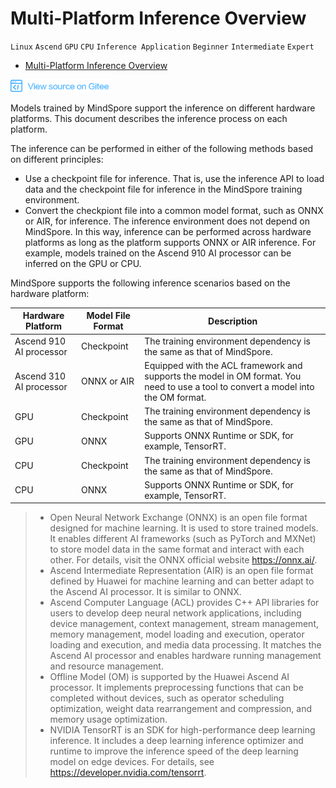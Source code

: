 # Multi-Platform Inference Overview

`Linux` `Ascend` `GPU` `CPU` `Inference Application` `Beginner` `Intermediate` `Expert`

<!-- TOC -->

- [Multi-Platform Inference Overview](#multi-platform-inference-overview)

<!-- /TOC -->

<a href="https://gitee.com/mindspore/docs/blob/master/tutorials/inference/source_en/multi_platform_inference.md" target="_blank"><img src="./_static/logo_source.png"></a>

Models trained by MindSpore support the inference on different hardware platforms. This document describes the inference process on each platform.

The inference can be performed in either of the following methods based on different principles:

- Use a checkpoint file for inference. That is, use the inference API to load data and the checkpoint file for inference in the MindSpore training environment.
- Convert the checkpiont file into a common model format, such as ONNX or AIR, for inference. The inference environment does not depend on MindSpore. In this way, inference can be performed across hardware platforms as long as the platform supports ONNX or AIR inference. For example, models trained on the Ascend 910 AI processor can be inferred on the GPU or CPU.

MindSpore supports the following inference scenarios based on the hardware platform:

| Hardware Platform       | Model File Format | Description                              |
| ----------------------- | ----------------- | ---------------------------------------- |
| Ascend 910 AI processor | Checkpoint        | The training environment dependency is the same as that of MindSpore. |
| Ascend 310 AI processor | ONNX or AIR       | Equipped with the ACL framework and supports the model in OM format. You need to use a tool to convert a model into the OM format. |
| GPU                     | Checkpoint        | The training environment dependency is the same as that of MindSpore. |
| GPU                     | ONNX              | Supports ONNX Runtime or SDK, for example, TensorRT. |
| CPU                     | Checkpoint        | The training environment dependency is the same as that of MindSpore. |
| CPU                     | ONNX              | Supports ONNX Runtime or SDK, for example, TensorRT. |

> - Open Neural Network Exchange (ONNX) is an open file format designed for machine learning. It is used to store trained models. It enables different AI frameworks (such as PyTorch and MXNet) to store model data in the same format and interact with each other. For details, visit the ONNX official website <https://onnx.ai/>.
> - Ascend Intermediate Representation (AIR) is an open file format defined by Huawei for machine learning and can better adapt to the Ascend AI processor. It is similar to ONNX.
> - Ascend Computer Language (ACL) provides C++ API libraries for users to develop deep neural network applications, including device management, context management, stream management, memory management, model loading and execution, operator loading and execution, and media data processing. It matches the Ascend AI processor and enables hardware running management and resource management.
> - Offline Model (OM) is supported by the Huawei Ascend AI processor. It implements preprocessing functions that can be completed without devices, such as operator scheduling optimization, weight data rearrangement and compression, and memory usage optimization.
> - NVIDIA TensorRT is an SDK for high-performance deep learning inference. It includes a deep learning inference optimizer and runtime to improve the inference speed of the deep learning model on edge devices. For details, see <https://developer.nvidia.com/tensorrt>.
